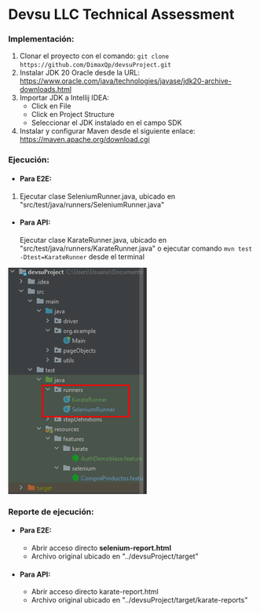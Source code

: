 
# Devsu LLC Technical Assessment

### Implementación:
1. Clonar el proyecto con el comando:
`git clone https://github.com/DimaxQp/devsuProject.git`
2.  Instalar JDK 20 Oracle desde la URL:
https://www.oracle.com/java/technologies/javase/jdk20-archive-downloads.html
3. Importar JDK a Intellij IDEA:
   - Click en File
   - Click en Project Structure
   - Seleccionar el JDK instalado en el campo SDK
4. Instalar y configurar Maven desde el siguiente enlace: 
https://maven.apache.org/download.cgi

### Ejecución:
- #### Para E2E:
1. Ejecutar clase SeleniumRunner.java, ubicado en "src/test/java/runners/SeleniumRunner.java"

- #### Para API:
  Ejecutar clase KarateRunner.java, ubicado en "src/test/java/runners/KarateRunner.java" o ejecutar comando `mvn test -Dtest=KarateRunner` desde el terminal

![img.png](img.png)

### Reporte de ejecución:

- #### Para E2E:
  - Abrir acceso directo **selenium-report.html**
  - Archivo original ubicado en "../devsuProject/target"

- #### Para API:
  - Abrir acceso directo karate-report.html
  - Archivo original ubicado en "../devsuProject/target/karate-reports"